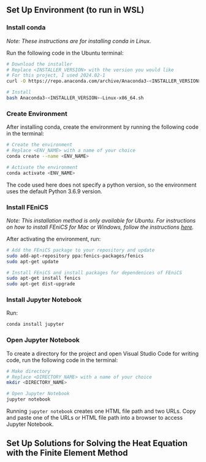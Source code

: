 ## Set Up Environment (to run in WSL)

### Install conda
*Note: These instructions are for installing conda in Linux.*

Run the following code in the Ubuntu terminal:

```bash
# Download the installer
# Replace <INSTALLER_VERSION> with the version you would like
# For this project, I used 2024.02-1
curl -O https://repo.anaconda.com/archive/Anaconda3-<INSTALLER_VERSION>-Linux-x86_64.sh

# Install
bash Anaconda3-<INSTALLER_VERSION>-Linux-x86_64.sh
```

### Create Environment
After installing conda, create the environment by running the following code in the terminal:

```bash
# Create the environment
# Replace <ENV_NAME> with a name of your choice
conda create --name <ENV_NAME>

# Activate the environment
conda activate <ENV_NAME>
```
The code used here does not specify a python version, so the environment uses the default Python 3.6.9 version.

### Install FEniCS
*Note: This installation method is only available for Ubuntu. For instructions on how to install FEniCS for Mac or Windows, follow the instructions [here](https://fenicsproject.org/pub/tutorial/html/._ftut1003.html#___sec5).*

After activating the environment, run:

```bash
# Add the FEniCS package to your repository and update
sudo add-apt-repository ppa:fenics-packages/fenics
sudo apt-get update

# Install FEniCS and install packages for dependenices of FEniCS
sudo apt-get install fenics
sudo apt-get dist-upgrade
```

### Install Jupyter Notebook
Run:

```bash
conda install jupyter
```

### Open Jupyter Notebook
To create a directory for the project and open Visual Studio Code for writing code, run the following code in the terminal:

```bash
# Make directory
# Replace <DIRECTORY_NAME> with a name of your choice
mkdir <DIRECTORY_NAME>

# Open Jupyter Notebook
jupyter notebook
```

Running `jupyter notebook` creates one HTML file path and two URLs. Copy and paste one of the URLs or HTML file path into a browser to access Jupyter Notebook.


## Set Up Solutions for Solving the Heat Equation with the Finite Element Method

